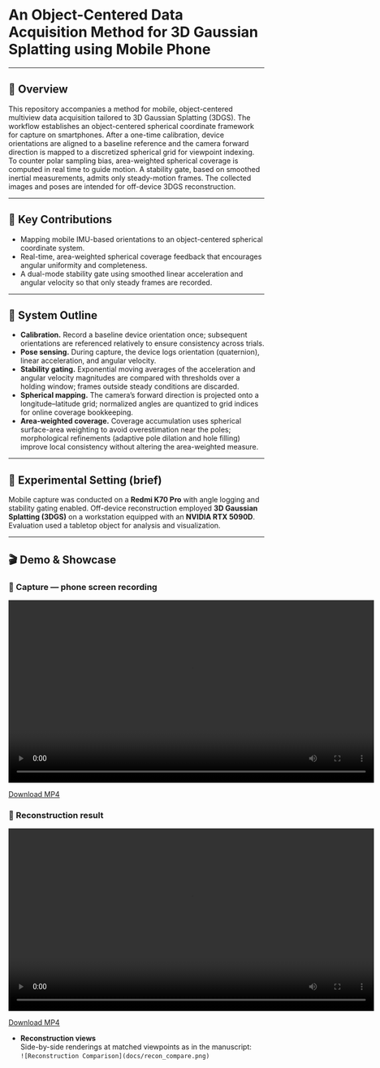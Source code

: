 # An Object-Centered Data Acquisition Method for 3D Gaussian Splatting using Mobile Phone

---

## 🔎 Overview
This repository accompanies a method for mobile, object-centered multiview data acquisition tailored to 3D Gaussian Splatting (3DGS). The workflow establishes an object-centered spherical coordinate framework for capture on smartphones. After a one-time calibration, device orientations are aligned to a baseline reference and the camera forward direction is mapped to a discretized spherical grid for viewpoint indexing. To counter polar sampling bias, area-weighted spherical coverage is computed in real time to guide motion. A stability gate, based on smoothed inertial measurements, admits only steady-motion frames. The collected images and poses are intended for off-device 3DGS reconstruction.

---

## 🧭 Key Contributions
- Mapping mobile IMU-based orientations to an object-centered spherical coordinate system.  
- Real-time, area-weighted spherical coverage feedback that encourages angular uniformity and completeness.  
- A dual-mode stability gate using smoothed linear acceleration and angular velocity so that only steady frames are recorded.

---

## 🧩 System Outline
- **Calibration.** Record a baseline device orientation once; subsequent orientations are referenced relatively to ensure consistency across trials.  
- **Pose sensing.** During capture, the device logs orientation (quaternion), linear acceleration, and angular velocity.  
- **Stability gating.** Exponential moving averages of the acceleration and angular velocity magnitudes are compared with thresholds over a holding window; frames outside steady conditions are discarded.  
- **Spherical mapping.** The camera’s forward direction is projected onto a longitude–latitude grid; normalized angles are quantized to grid indices for online coverage bookkeeping.  
- **Area-weighted coverage.** Coverage accumulation uses spherical surface-area weighting to avoid overestimation near the poles; morphological refinements (adaptive pole dilation and hole filling) improve local consistency without altering the area-weighted measure.

---

## 🧪 Experimental Setting (brief)
Mobile capture was conducted on a **Redmi K70 Pro** with angle logging and stability gating enabled. Off-device reconstruction employed **3D Gaussian Splatting (3DGS)** on a workstation equipped with an **NVIDIA RTX 5090D**. Evaluation used a tabletop object for analysis and visualization.

---

## 🎬 Demo & Showcase

### 📱 Capture — phone screen recording
<video
  src="https://github.com/zyz-nwpu/An-Object-Centered-Data-Acquisition-Method-for-3D-Gaussian-Splatting-using-Mobile-Phone/releases/download/v1/capturing.mp4"
  controls
  width="720">
</video>

[Download MP4](https://github.com/zyz-nwpu/An-Object-Centered-Data-Acquisition-Method-for-3D-Gaussian-Splatting-using-Mobile-Phone/releases/download/v1/capturing.mp4)

### 🧱 Reconstruction result
<video
  src="https://github.com/zyz-nwpu/An-Object-Centered-Data-Acquisition-Method-for-3D-Gaussian-Splatting-using-Mobile-Phone/releases/download/v1/reconstruction_result.mp4"
  controls
  width="720">
</video>

[Download MP4](https://github.com/zyz-nwpu/An-Object-Centered-Data-Acquisition-Method-for-3D-Gaussian-Splatting-using-Mobile-Phone/releases/download/v1/reconstruction_result.mp4)


- **Reconstruction views**  
  Side-by-side renderings at matched viewpoints as in the manuscript:  
  `![Reconstruction Comparison](docs/recon_compare.png)`

